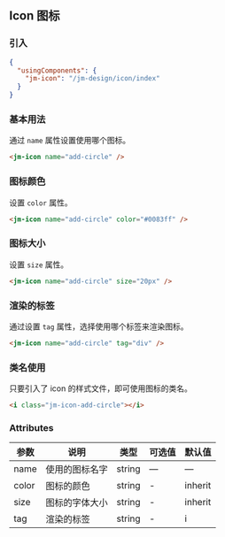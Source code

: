 ## Icon 图标

### 引入

```json
{
  "usingComponents": {
    "jm-icon": "/jm-design/icon/index"
  }
}
```

### 基本用法

通过 `name` 属性设置使用哪个图标。

```html
<jm-icon name="add-circle" />
```

### 图标颜色

设置 `color` 属性。

```html
<jm-icon name="add-circle" color="#0083ff" />
```

### 图标大小

设置 `size` 属性。

```html
<jm-icon name="add-circle" size="20px" />
```

### 渲染的标签

通过设置 `tag` 属性，选择使用哪个标签来渲染图标。

```html
<jm-icon name="add-circle" tag="div" />
```

### 类名使用

只要引入了 icon 的样式文件，即可使用图标的类名。

```html
<i class="jm-icon-add-circle"></i>
```

### Attributes
| 参数      | 说明                                 | 类型      | 可选值       | 默认值   |
|---------- |------------------------------------ |---------- |------------- |-------- |
|name      |	使用的图标名字                                |	string    |	—           |	—       |
|color	    | 图标的颜色                      |	string    |	-         |	inherit |
|size      | 图标的字体大小                   | string | -       | inherit |
|tag       | 渲染的标签                      | string | - | i |